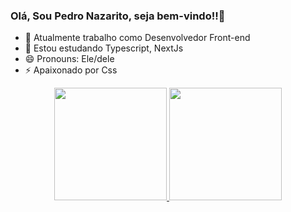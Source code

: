### Olá, Sou Pedro Nazarito, seja bem-vindo!!👋

- 🔭 Atualmente trabalho como Desenvolvedor Front-end
- 🌱 Estou estudando Typescript, NextJs
- 😄 Pronouns: Ele/dele
- ⚡ Apaixonado por Css

<div align="center">
  <a href="https://github.com/pedronazarito98">
  <img height="180em" src="https://github-readme-stats.vercel.app/api?username=pedronazarito98&show_icons=true&theme=dracula&include_all_commits=true&count_private=true"/>
  <img height="180em" src="https://github-readme-stats.vercel.app/api/top-langs/?username=pedronazarito98&layout=compact&langs_count=7&theme=dracula"/>
</div>
  
<!-- - ![#f03c15](https://via.placeholder.com/15/f03c15/000000?text=+) ``
- ![#c5f015](https://via.placeholder.com/15/c5f015/000000?text=+) `#c5f015`
- ![#1589F0](https://via.placeholder.com/15/1589F0/000000?text=+) `#1589F0`
 -->
